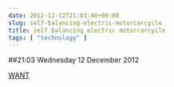 ```yaml
---
date: 2012-12-12T21:03:40+09:00
slug: self-balancing-electric-motorcarcycle
title: self balancing electric motorcarcycle
tags: [ "technology" ]
---
```


##21:03 Wednesday 12 December 2012

[WANT](http://news.bbc.co.uk/2/hi/programmes/click_online/9776325.stm)
